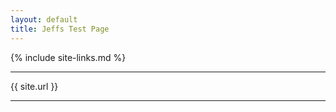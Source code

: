 ```yaml
---
layout: default
title: Jeffs Test Page
---
```

{% include site-links.md %}

<hr/>
{{ site.url }}
<hr/>
